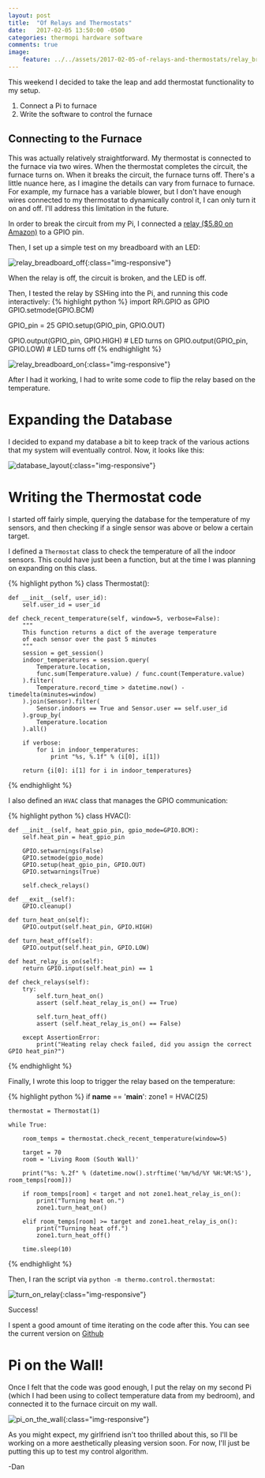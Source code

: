 ```yaml
---
layout: post
title:  "Of Relays and Thermostats"
date:   2017-02-05 13:50:00 -0500
categories: thermopi hardware software
comments: true
image:
    feature: ../../assets/2017-02-05-of-relays-and-thermostats/relay_breadboard_off.png
---
```


This weekend I decided to take the leap and add thermostat functionality to my setup. 

1. Connect a Pi to furnace
1. Write the software to control the furnace

## Connecting to the Furnace

This was actually relatively straightforward. My thermostat is connected to the furnace via two wires. When the thermostat completes the circuit, the furnace
turns on. When it breaks the circuit, the furnace turns off. There's a little nuance here, as I imagine the details can vary from furnace to furnace. For example,
my furnace has a variable blower, but I don't have enough wires connected to my thermostat to dynamically control it, I can only turn it on and off. I'll address 
this limitation in the future.<!--more-->

In order to break the circuit from my Pi, I connected a [relay ($5.80 on Amazon)](https://www.amazon.com/gp/product/B00VRUAHLE/ref=oh_aui_detailpage_o03_s01?ie=UTF8&psc=1)
to a GPIO pin.

Then, I set up a simple test on my breadboard with an LED:

![relay_breadboard_off]({{site.url}}/assets/2017-02-05-of-relays-and-thermostats/relay_breadboard_off.png){:class="img-responsive"}

When the relay is off, the circuit is broken, and the LED is off.

Then, I tested the relay by SSHing into the Pi, and running this code interactively:
{% highlight python %}
import RPi.GPIO as GPIO
GPIO.setmode(GPIO.BCM)

GPIO_pin = 25
GPIO.setup(GPIO_pin, GPIO.OUT)

GPIO.output(GPIO_pin, GPIO.HIGH) # LED turns on
GPIO.output(GPIO_pin, GPIO.LOW) # LED turns off
{% endhighlight %}

![relay_breadboard_on]({{site.url}}/assets/2017-02-05-of-relays-and-thermostats/relay_breadboard_on.png){:class="img-responsive"}

After I had it working, I had to write some code to flip the relay based on the temperature.

# Expanding the Database

I decided to expand my database a bit to keep track of the various actions that my system will eventually control. Now, it looks like this:

![database_layout]({{site.url}}/assets/2017-02-05-of-relays-and-thermostats/database_layout.png){:class="img-responsive"}

# Writing the Thermostat code

I started off fairly simple, querying the database for the temperature of my sensors, and then checking if a single sensor was above or below a certain target.

I defined a `Thermostat` class to check the temperature of all the indoor sensors. This could have just been a function, but at the time I was 
planning on expanding on this class.

{% highlight python %}
class Thermostat():

    def __init__(self, user_id):
        self.user_id = user_id

    def check_recent_temperature(self, window=5, verbose=False):
        """
        This function returns a dict of the average temperature 
        of each sensor over the past 5 minutes
        """
        session = get_session()
        indoor_temperatures = session.query(
            Temperature.location,
            func.sum(Temperature.value) / func.count(Temperature.value)
        ).filter(
            Temperature.record_time > datetime.now() - timedelta(minutes=window)
        ).join(Sensor).filter(
            Sensor.indoors == True and Sensor.user == self.user_id
        ).group_by(
            Temperature.location
        ).all()

        if verbose:
            for i in indoor_temperatures:
                print "%s, %.1f" % (i[0], i[1])

        return {i[0]: i[1] for i in indoor_temperatures}
{% endhighlight %}

I also defined an `HVAC` class that manages the GPIO communication:

{% highlight python %}
class HVAC():

    def __init__(self, heat_gpio_pin, gpio_mode=GPIO.BCM):
        self.heat_pin = heat_gpio_pin

        GPIO.setwarnings(False)
        GPIO.setmode(gpio_mode)
        GPIO.setup(heat_gpio_pin, GPIO.OUT)
        GPIO.setwarnings(True)

        self.check_relays()

    def __exit__(self):
        GPIO.cleanup()

    def turn_heat_on(self):
        GPIO.output(self.heat_pin, GPIO.HIGH)

    def turn_heat_off(self):
        GPIO.output(self.heat_pin, GPIO.LOW)

    def heat_relay_is_on(self):
        return GPIO.input(self.heat_pin) == 1

    def check_relays(self):
        try:
            self.turn_heat_on()
            assert (self.heat_relay_is_on() == True)

            self.turn_heat_off()
            assert (self.heat_relay_is_on() == False)

        except AssertionError:
            print("Heating relay check failed, did you assign the correct GPIO heat_pin?")
{% endhighlight %}

Finally, I wrote this loop to trigger the relay based on the temperature:

{% highlight python %}
if __name__ == '__main__':
    zone1 = HVAC(25)

    thermostat = Thermostat(1)

    while True:

        room_temps = thermostat.check_recent_temperature(window=5)

        target = 70
        room = 'Living Room (South Wall)'

        print("%s: %.2f" % (datetime.now().strftime('%m/%d/%Y %H:%M:%S'), room_temps[room]))

        if room_temps[room] < target and not zone1.heat_relay_is_on():
            print("Turning heat on.")
            zone1.turn_heat_on()

        elif room_temps[room] >= target and zone1.heat_relay_is_on():
            print("Turning heat off.")
            zone1.turn_heat_off()

        time.sleep(10)
{% endhighlight %}

Then, I ran the script via `python -m thermo.control.thermostat`:

![turn_on_relay]({{site.url}}/assets/2017-02-05-of-relays-and-thermostats/turn_on_relay.png){:class="img-responsive"}

Success!

I spent a good amount of time iterating on the code after this. You can see the current version on [Github](https://github.com/dan-nadler/thermopi)

# Pi on the Wall!

Once I felt that the code was good enough, I put the relay on my second Pi (which I had been using to collect temperature data from my bedroom), 
and connected it to the furnace circuit on my wall.

![pi_on_the_wall]({{site.url}}/assets/2017-02-05-of-relays-and-thermostats/pi_on_the_wall.png){:class="img-responsive"}

As you might expect, my girlfriend isn't too thrilled about this, so I'll be working on a more aesthetically pleasing version soon. For now, I'll just be putting this
up to test my control algorithm.

-Dan
